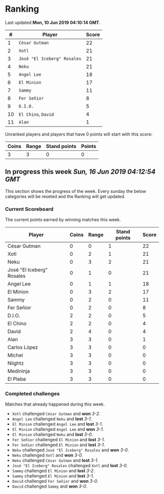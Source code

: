 # Ranking

Last updated **Mon, 10 Jun 2019 04:10:14 GMT**.

|#|Player|Score|
|-|------|-----|
|1|`César Gutman`|22|
|2|`Xotl`|21|
|3|`José "El Iceberg" Rosales`|21|
|4|`Neku`|21|
|5|`Angel Lee`|18|
|6|`El Minion`|17|
|7|`Sammy`|11|
|8|`Fer Señior`|8|
|9|`D.I.O.`|5|
|10|`El Chino`, `David`|4|
|11|`Alan`|1|

Unranked players and players that have 0 points will start with this score:

|Coins|Range|Stand points|Points|
|-----|-----|------------|------|
|3|3|0|0|

## In progress this week *Sun, 16 Jun 2019 04:12:54 GMT*
This section shows the progress of the week. Every sunday the below categories will be reseted and the Ranking will get updated.

### Current Scoreboard
The current points earned by winning matches this week.

|Player|Coins|Range|Stand points|Score|
|------|-----|-----|------------|-----|
|César Gutman|0|0|1|22|
|Xotl|0|2|1|21|
|Neku|0|3|2|21|
|José "El Iceberg" Rosales|0|1|0|21|
|Angel Lee|0|1|1|18|
|El Minion|0|3|2|17|
|Sammy|0|2|0|11|
|Fer Señior|0|2|0|8|
|D.I.O.|2|2|0|5|
|El Chino|2|2|0|4|
|David|2|4|0|4|
|Alan|3|3|0|1|
|Carlos López|3|3|0|0|
|Michel|3|3|0|0|
|Niightz|3|3|0|0|
|Medininja|3|3|0|0|
|El Plebe|3|3|0|0|

### Completed challenges
Matches that already happened during this week.

* `Xotl` challenged `César Gutman` and **won** *3-2*.
* `Angel Lee` challenged `Neku` and **lost** *3-1*.
* `El Minion` challenged `Angel Lee` and **lost** *3-1*.
* `El Minion` challenged `Angel Lee` and **won** *3-1*.
* `El Minion` challenged `Neku` and **lost** *3-0*.
* `Fer Señior` challenged `El Minion` and **lost** *3-1*.
* `Fer Señior` challenged `El Minion` and **lost** *3-1*.
* `Neku` challenged `José "El Iceberg" Rosales` and **won** *3-0*.
* `Neku` challenged `Xotl` and **won** *3-0*.
* `Neku` challenged `César Gutman` and **lost** *3-1*.
* `José "El Iceberg" Rosales` challenged `Xotl` and **lost** *3-0*.
* `Sammy` challenged `El Minion` and **lost** *3-2*.
* `Sammy` challenged `El Minion` and **lost** *3-1*.
* `David` challenged `Fer Señior` and **won** *3-0*.
* `David` challenged `Sammy` and **won** *3-0*.
